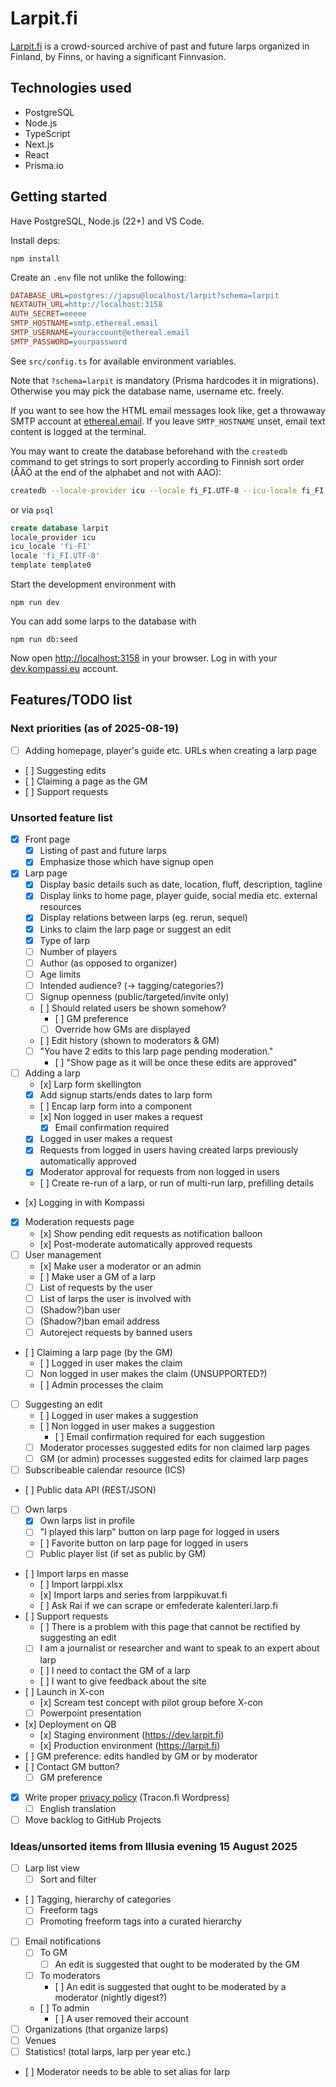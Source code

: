 # Larpit.fi

[Larpit.fi](https://larpit.fi) is a crowd-sourced archive of past and future larps organized in Finland, by Finns, or having a significant Finnvasion.

## Technologies used

* PostgreSQL
* Node.js
* TypeScript
* Next.js
* React
* Prisma.io

## Getting started

Have PostgreSQL, Node.js (22+) and VS Code.

Install deps:

```
npm install
```

Create an `.env` file not unlike the following:

```ini
DATABASE_URL=postgres://japsu@localhost/larpit?schema=larpit
NEXTAUTH_URL=http://localhost:3158
AUTH_SECRET=eeeee
SMTP_HOSTNAME=smtp.ethereal.email
SMTP_USERNAME=youraccount@ethereal.email
SMTP_PASSWORD=yourpassword
```

See `src/config.ts` for available environment variables.

Note that `?schema=larpit` is mandatory (Prisma hardcodes it in migrations). Otherwise you may pick the database name, username etc. freely.

If you want to see how the HTML email messages look like, get a throwaway SMTP account at [ethereal.email](https://ethereal.email). If you leave `SMTP_HOSTNAME` unset, email text content is logged at the terminal.

You may want to create the database beforehand with the `createdb` command to get strings to sort properly according to Finnish sort order (ÅÄÖ at the end of the alphabet and not with AAO):

```bash
createdb --locale-provider icu --locale fi_FI.UTF-8 --icu-locale fi_FI --template template0
```
or via `psql`
```sql
create database larpit
locale_provider icu
icu_locale 'fi-FI'
locale 'fi_FI.UTF-8'
template template0
```

Start the development environment with

```
npm run dev
```

You can add some larps to the database with

```
npm run db:seed
```

Now open <http://localhost:3158> in your browser. Log in with your [dev.kompassi.eu](https://dev.kompassi.eu) account.

## Features/TODO list

### Next priorities (as of 2025-08-19)

- [ ] Adding homepage, player's guide etc. URLs when creating a larp page
- [ ] Suggesting edits
- [ ] Claiming a page as the GM
- [ ] Support requests

### Unsorted feature list

- [x] Front page
  - [x] Listing of past and future larps
  - [x] Emphasize those which have signup open
- [x] Larp page
  - [x] Display basic details such as date, location, fluff, description, tagline
  - [x] Display links to home page, player guide, social media etc. external resources
  - [x] Display relations between larps (eg. rerun, sequel)
  - [x] Links to claim the larp page or suggest an edit
  - [x] Type of larp
  - [ ] Number of players
  - [ ] Author (as opposed to organizer)
  - [ ] Age limits
  - [ ] Intended audience? (-> tagging/categories?)
  - [ ] Signup openness (public/targeted/invite only)
  - [ ] Should related users be shown somehow?
    - [ ] GM preference
    - [ ] Override how GMs are displayed
  - [ ] Edit history (shown to moderators & GM)
  - [ ] "You have 2 edits to this larp page pending moderation."
    - [ ] "Show page as it will be once these edits are approved"
- [ ] Adding a larp
  - [x] Larp form skellington
  - [x] Add signup starts/ends dates to larp form
  - [ ] Encap larp form into a component
  - [x] Non logged in user makes a request
    - [x] Email confirmation required
  - [x] Logged in user makes a request
  - [x] Requests from logged in users having created larps previously automatically approved
  - [x] Moderator approval for requests from non logged in users
  - [ ] Create re-run of a larp, or run of multi-run larp, prefilling details
- [x] Logging in with Kompassi
- [x] Moderation requests page
  - [x] Show pending edit requests as notification balloon
  - [x] Post-moderate automatically approved requests
- [ ] User management
  - [x] Make user a moderator or an admin
  - [ ] Make user a GM of a larp
  - [ ] List of requests by the user
  - [ ] List of larps the user is involved with
  - [ ] (Shadow?)ban user
  - [ ] (Shadow?)ban email address
  - [ ] Autoreject requests by banned users
- [ ] Claiming a larp page (by the GM)
  - [ ] Logged in user makes the claim
  - [ ] Non logged in user makes the claim (UNSUPPORTED?)
  - [ ] Admin processes the claim
- [ ] Suggesting an edit
  - [ ] Logged in user makes a suggestion
  - [ ] Non logged in user makes a suggestion
    - [ ] Email confirmation required for each suggestion
  - [ ] Moderator processes suggested edits for non claimed larp pages
  - [ ] GM (or admin) processes suggested edits for claimed larp pages
- [ ] Subscribeable calendar resource (ICS)
- [ ] Public data API (REST/JSON)
- [ ] Own larps
  - [x] Own larps list in profile
  - [ ] "I played this larp" button on larp page for logged in users
  - [ ] Favorite button on larp page for logged in users
  - [ ] Public player list (if set as public by GM)
- [ ] Import larps en masse
  - [ ] Import larppi.xlsx
  - [x] Import larps and series from larppikuvat.fi
  - [ ] Ask Rai if we can scrape or emfederate kalenteri.larp.fi
- [ ] Support requests
  - [ ] There is a problem with this page that cannot be rectified by suggesting an edit
  - [ ] I am a journalist or researcher and want to speak to an expert about larp
  - [ ] I need to contact the GM of a larp
  - [ ] I want to give feedback about the site
- [ ] Launch in X-con
  - [x] Scream test concept with pilot group before X-con
  - [ ] Powerpoint presentation
- [x] Deployment on QB
  - [x] Staging environment (<https://dev.larpit.fi>)
  - [x] Production environment (<https://larpit.fi>)
- [ ] GM preference: edits handled by GM or by moderator
- [ ] Contact GM button?
  - [ ] GM preference
- [x] Write proper [privacy policy]() (Tracon.fi Wordpress)
  - [ ] English translation
- [ ] Move backlog to GitHub Projects

### Ideas/unsorted items from Illusia evening 15 August 2025

- [ ] Larp list view
  - [ ] Sort and filter
- [ ] Tagging, hierarchy of categories
  - [ ] Freeform tags
  - [ ] Promoting freeform tags into a curated hierarchy
- [ ] Email notifications
  - [ ] To GM
    - [ ] An edit is suggested that ought to be moderated by the GM
  - [ ] To moderators
    - [ ] An edit is suggested that ought to be moderated by a moderator (nightly digest?)
  - [ ] To admin
    - [ ] A user removed their account
- [ ] Organizations (that organize larps)
- [ ] Venues
- [ ] Statistics! (total larps, larp per year etc.)
- [ ] Moderator needs to be able to set alias for larp
